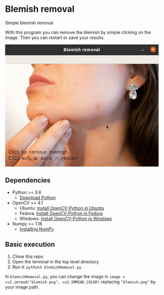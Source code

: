 # Blemish removal
Simple blemish removal

With this program you can remove the blemish by simple clicking on the image. Then you can restart or save your results.

![output_example](output_example.gif)


## Dependencies
* Python >= 3.6
  * [Download Python](https://www.python.org/downloads/)
* OpenCV >= 4.1
  * Ubuntu: [Install OpenCV-Python in Ubuntu](https://docs.opencv.org/master/d2/de6/tutorial_py_setup_in_ubuntu.html)
  * Fedora: [Install OpenCV-Python in Fedora](https://docs.opencv.org/master/dd/dd5/tutorial_py_setup_in_fedora.html)
  * Windows: [Install OpenCV-Python in Windows](https://docs.opencv.org/master/d5/de5/tutorial_py_setup_in_windows.html)
* Numpy >= 1.18
  * [Installing NumPy](https://numpy.org/install/)

## Basic execution
1. Clone this repo
2. Open the terminal in the top level directory
3. Run it: `python3 blemishRemoval.py`

In `blemishRemoval.py`, you can change the image in `image = cv2.imread("blemish.png", cv2.IMREAD_COLOR)` replacing `"blemish.png"` by your image path.

